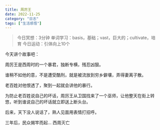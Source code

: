 ```yaml
---
title: 周厉王
date: 2022-11-25
category: "日志"
tags: ["生活感悟"]
---
```


> 今日冥想：3分钟
> 单词学习：basis，基础；vast，巨大的；cultivate，培育
> 今日运动：引体向上10个

今天讲个故事吧：

周厉王是西周时的一个暴君，独断专横，残忍凶狠。

谁稍不如他的意，不是遭受酷刑，就是被流放到穷乡僻壤，弄得妻离子散。 

老百姓对他恨透了，聚到一起就会讲他的暴行。

为防止老百姓说自己的坏话，周厉王从卫国找来了一个巫师，让他整天在街上转悠，听到谁说自己的坏话就立即送上断头台。

后来，天下没人说话了，熟人见面用表情打招呼。

三年后，民众揭竿而起...  西周灭亡




